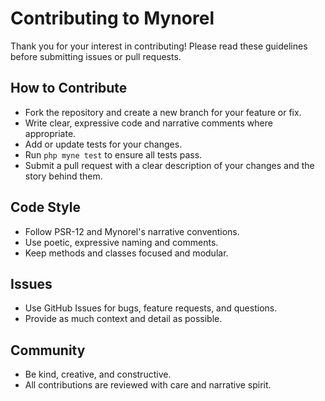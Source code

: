 # Contributing to Mynorel

Thank you for your interest in contributing! Please read these guidelines before submitting issues or pull requests.

## How to Contribute
- Fork the repository and create a new branch for your feature or fix.
- Write clear, expressive code and narrative comments where appropriate.
- Add or update tests for your changes.
- Run `php myne test` to ensure all tests pass.
- Submit a pull request with a clear description of your changes and the story behind them.

## Code Style
- Follow PSR-12 and Mynorel's narrative conventions.
- Use poetic, expressive naming and comments.
- Keep methods and classes focused and modular.

## Issues
- Use GitHub Issues for bugs, feature requests, and questions.
- Provide as much context and detail as possible.

## Community
- Be kind, creative, and constructive.
- All contributions are reviewed with care and narrative spirit.
